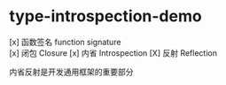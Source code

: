 # type-introspection-demo
[x] 函数签名 function signature     
[x] 闭包 Closure
[x] 内省 Introspection
[X] 反射 Reflection

内省反射是开发通用框架的重要部分